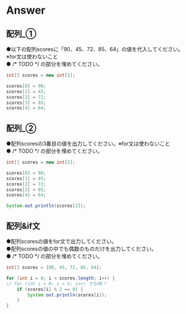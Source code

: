 # Answer

## 配列_①
●以下の配列scoresに「90、45、72、85、64」の値を代入してください。※for文は使わないこと    
● /* TODO */ の部分を埋めてください。  

```java
int[] scores = new int[5];

scores[0] = 90;
scores[1] = 45;
scores[2] = 72;
scores[3] = 85;
scores[4] = 64;
```

## 配列_②
●配列scoresの3番目の値を出力してください。※for文は使わないこと    
● /* TODO */ の部分を埋めてください。  

```java
int[] scores = new int[5];

scores[0] = 90;
scores[1] = 45;
scores[2] = 72;
scores[3] = 85;
scores[4] = 64;

System.out.println(scores[2]);
```

## 配列&if文
●配列scoresの値をfor文で出力してください。  
●配列scoresの値の中でも偶数のものだけを出力してください。  
● /* TODO */ の部分を埋めてください。  

```java
int[] scores = {90, 45, 72, 85, 64};

for (int i = 0; i < scores.length; i++) {
// for (int i = 0; i < 5; i++) でもOK！
    if (scores[i] % 2 == 0) {
        System.out.println(scores[i]);
    }
}
```
